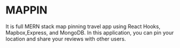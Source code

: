 # MAPPIN

It is full MERN stack map pinning travel app using React Hooks, Mapbox,Express, and MongoDB. In this application, you can pin your location and share your reviews with other users.


